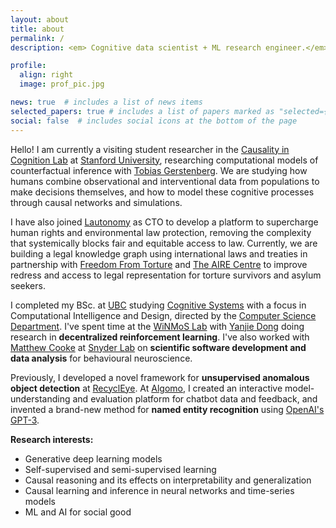 ```yaml
---
layout: about
title: about
permalink: /
description: <em> Cognitive data scientist + ML research engineer.</em> <br> BSc. Cognitive Systems - Computational Intelligence and Design.

profile:
  align: right
  image: prof_pic.jpg

news: true  # includes a list of news items
selected_papers: true # includes a list of papers marked as "selected={true}"
social: false  # includes social icons at the bottom of the page
---
```

Hello! I am currently a visiting student researcher in the [Causality in Cognition Lab](https://cicl.stanford.edu/) at [Stanford University](https://www.stanford.edu/), researching computational models of counterfactual inference with [Tobias Gerstenberg](https://cicl.stanford.edu/member/tobias_gerstenberg/). We are studying how humans combine observational and interventional data from populations to make decisions themselves, and how to model these cognitive processes through causal networks and simulations. 

I have also joined [Lautonomy](https://lautonomy.com/) as CTO to develop a platform to supercharge human rights and environmental law protection, removing the complexity that systemically blocks fair and equitable access to law. Currently, we are building a legal knowledge graph using international laws and treaties in partnership with [Freedom From Torture](https://www.freedomfromtorture.org/) and [The AIRE Centre](https://www.airecentre.org/) to improve redress and access to legal representation for torture survivors and asylum seekers.

I completed my BSc. at [UBC](https://www.ubc.ca/) studying [Cognitive Systems](https://cogsys.ubc.ca/) with a focus in Computational Intelligence and Design, directed by the [Computer Science Department](https://www.cs.ubc.ca/). I've spent time at the [WiNMoS Lab](http://winmos.ece.ubc.ca/Welcome_to_WiNMoS) with [Yanjie Dong](http://www.ece.ubc.ca/~ydong16/index.html) doing research in <strong>decentralized reinforcement learning</strong>. I've also worked with [Matthew Cooke](https://matthewcooke.ca/) at [Snyder Lab](http://snyderlab.com/) on <strong>scientific software development and data analysis</strong> for behavioural neuroscience.

Previously, I developed a novel framework for <strong>unsupervised anomalous object detection</strong> at [RecyclEye](https://recycleye.com/). At [Algomo](https://www.algomo.com/), I created an interactive model-understanding and evaluation platform for chatbot data and feedback, and invented a brand-new method for <strong>named entity recognition</strong> using [OpenAI's GPT-3](https://openai.com/blog/gpt-3-apps/). 

<strong>Research interests:</strong>
- Generative deep learning models
- Self-supervised and semi-supervised learning 
- Causal reasoning and its effects on interpretability and generalization
- Causal learning and inference in neural networks and time-series models
- ML and AI for social good